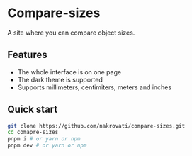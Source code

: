 # Compare-sizes

A site where you can compare object sizes.

## Features

* The whole interface is on one page
* The dark theme is supported
* Supports millimeters, centimiters, meters and inches

## Quick start 

```bash
git clone https://github.com/nakrovati/compare-sizes.git
cd comapre-sizes
pnpm i # or yarn or npm
pnpm dev # or yarn or npm
```
